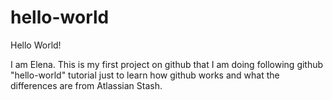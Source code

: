# hello-world

Hello World!

I am Elena. This is my first project on github that I am doing following github "hello-world" tutorial just to learn how github works and what the differences are from Atlassian Stash. 
